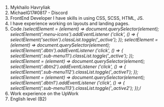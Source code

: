1. Mykhailo Havryliak
2. MichaelG17#0817 - Discord
3. FrontEnd Developer I have skills in using CSS, SCSS, HTML, JS.
4. I have experience working on layouts and landing pages.
5. Code /*selectElement = (element) => document.querySelector(element);
         selectElement('.menu-icons').addEventListener ('click',  () => {
            selectElement('section').classList.toggle('_active');
         });
            selectElement = (element) => document.querySelector(element);
         selectElement('.dbtn').addEventListener ('click',  () => {
            selectElement('.sub-menu11').classList.toggle('_active');
         });
         selectElement = (element) => document.querySelector(element);
         selectElement('.dbtn2').addEventListener ('click',  () => {
            selectElement('.sub-menu112').classList.toggle('_active1');
         });
         selectElement = (element) => document.querySelector(element);
         selectElement('.dbtn1').addEventListener ('click',  () => {
            selectElement('.sub-menu113').classList.toggle('_active2');
         });*/
6. Work experience on the UpWork
7. English level (B2)